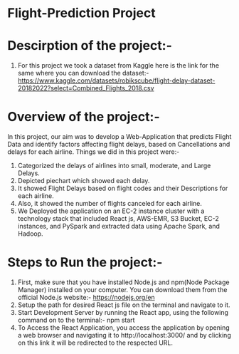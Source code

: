 # Flight-Prediction Project

# Descirption of the project:-
1. For this project we took a dataset from Kaggle here is the link for the same where you can download the dataset:-
https://www.kaggle.com/datasets/robikscube/flight-delay-dataset-20182022?select=Combined_Flights_2018.csv

# Overview of the project:-
In this project, our aim was to develop a Web-Application that predicts Flight Data and identify factors affecting flight delays, based on Cancellations and delays for each airline. Things we did in this project were:-
1. Categorized the delays of airlines into small, moderate, and Large Delays.
2. Depicted piechart which showed each delay.
3. It showed Flight Delays based on flight codes and their Descriptions for each airline.
4. Also, it showed the number of flights canceled for each airline.
5. We Deployed the application on an EC-2 instance cluster with a technology stack that included React js, AWS-EMR, S3 Bucket, EC-2 instances, and PySpark and extracted data using Apache Spark, and Hadoop.

# Steps to Run the project:-
1. First, make sure that you have installed Node.js and npm(Node Package Manager) installed on your computer. You can download them from the official Node.js website:- https://nodejs.org/en
2. Setup the path for desired React js file on the terminal and navigate to it.
3. Start Development Server by running the React app, using the following command on to the terminal:- npm start
4. To Access the React Application, you access the application by opening a web browser and navigating it to http://localhost:3000/ and by clicking on this link it will be redirected to the respected URL.

